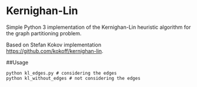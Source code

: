 # Kernighan-Lin

Simple Python 3 implementation of the Kernighan-Lin heuristic algorithm for the graph partitioning problem.

Based on Stefan Kokov implementation https://github.com/kokoff/kernighan-lin.

##Usage

```
python kl_edges.py # considering the edges
python kl_without_edges # not considering the edges
```
